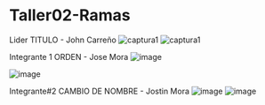 # Taller02-Ramas
 Lider TITULO - John Carreño
 ![captura1](https://github.com/user-attachments/assets/aa8f257e-58a9-4eb9-9591-703ab12b1655)
![captura1](https://github.com/user-attachments/assets/14cdd069-fd01-4bb7-a9af-320196eaf58e)


Integrante 1 ORDEN - Jose Mora
![image](https://github.com/user-attachments/assets/885b729b-acb8-47df-b91b-ece0421baa6e)

![image](https://github.com/user-attachments/assets/b3edfc89-cb42-4a44-99f0-4cf2ee6f8177)



Integrante#2 CAMBIO DE NOMBRE - Jostin Mora
![image](https://github.com/user-attachments/assets/3f44330b-336b-4f85-90e4-214c30d5e4f9)
![image](https://github.com/user-attachments/assets/9ec98634-10de-4cf4-979a-1cc883ae00bd)

